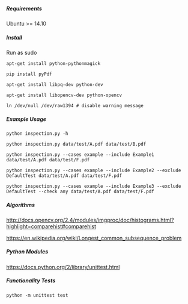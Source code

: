##### Requirements

Ubuntu >= 14.10 

##### Install

Run as sudo

```
apt-get install python-pythonmagick

pip install pyPdf

apt-get install libpq-dev python-dev

apt-get install libopencv-dev python-opencv

ln /dev/null /dev/raw1394 # disable warning message
```

##### Example Usage

``python inspection.py -h``

``python inspection.py data/test/A.pdf data/test/B.pdf``

``python inspection.py --cases example --include Example1 data/test/A.pdf data/test/F.pdf``

``python inspection.py --cases example --include Example2 --exclude DefaultTest data/test/A.pdf data/test/F.pdf``

``python inspection.py --cases example --include Example3 --exclude DefaultTest --check any data/test/A.pdf data/test/F.pdf``

##### Algorithms

http://docs.opencv.org/2.4/modules/imgproc/doc/histograms.html?highlight=comparehist#comparehist

https://en.wikipedia.org/wiki/Longest_common_subsequence_problem

##### Python Modules

https://docs.python.org/2/library/unittest.html

##### Functionality Tests

``python -m unittest test``
